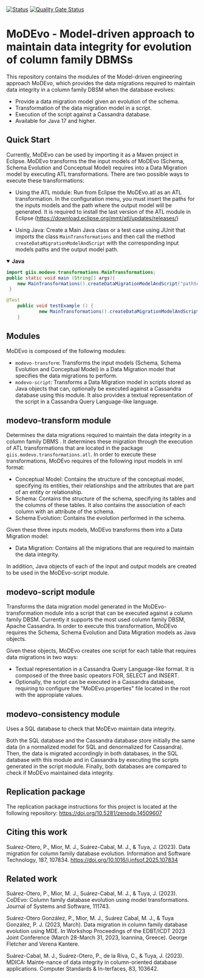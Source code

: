 [![Status](https://github.com/giis-uniovi/modevo/actions/workflows/test.yml/badge.svg)](https://github.com/giis-uniovi/modevo/actions)
[![Quality Gate Status](https://sonarcloud.io/api/project_badges/measure?project=my%3Amodevo&metric=alert_status)](https://sonarcloud.io/summary/new_code?id=my%3Amodevo)
# MoDEvo - Model-driven approach to maintain data integrity for evolution of column family DBMSs

This repository contains the modules of the Model-driven engineering approach MoDEvo, which provides the data migrations required to maintain data integrity in a column family DBSM when the database evolves:

- Provide a data migration model given an evolution of the schema.
- Transformation of the data migration model in a script.
- Execution of the script against a Cassandra database.
- Available for Java 17 and higher.

## Quick Start

Currently, MoDEvo can be used by importing it as a Maven project in Eclipse. MoDEvo transforms the the input models of MoDEvo (Schema, Schema Evolution and Conceptual Model) requires into a Data Migration model by executing ATL transformations. There are two possible ways to execute these transformations:

- Using the ATL module: Run from Eclipse the MoDEvo.atl as an ATL transformation. In the configuration menu, you must insert the paths for the inputs models and the path where the output model will be generated. It is required to install the last version of the ATL module in Eclipse (https://download.eclipse.org/mmt/atl/updates/releases/)

- Using Java: Create a Main Java class or a test case using JUnit that imports the class `MainTransformations` and then call the method `createDataMigrationModelAndScript` with the corresponding input models paths and the output model path.

<details open><summary><strong>Java</strong></summary>

```Java Main class
import giis.modevo.transformations.MainTransformations;
public static void main (String[] args){
   	new MainTransformations().createDataMigrationModelAndScript("pathSchema.xml", "pathConceptuaModel.xml", "pathSchemaEvolution.xml", "outputPath.xml");
 }
```
```Java Test Case
@Test
	public void testExample () {
		   	new MainTransformations().createDataMigrationModelAndScript("pathSchema.xml", "pathConceptuaModel.xml", "pathSchemaEvolution.xml", "outputPath.xml");
	}
```



</details>


## Modules

MoDEvo is composed of the following modules:

- `modevo-transform`: Transforms the input models (Schema, Schema Evolution and Conceptual Model) in a Data Migration model that specifies the data migrations to perform.
- `modevo-script`: Transforms a Data Migration model in scripts stored as Java objects that can, optionally be executed against a Cassandra database using this module. It also provides a textual representation of the script in a Cassandra Query Language-like language.

## modevo-transform module

Determines the data migrations required to maintain the data integrity in a column family DBMS . It determines these migration through the execution of ATL transformations that are located in the package `giis.modevo.transformations.atl`. In order to execute these transformations, MoDEvo requires of the following input models in xml format:

- Conceptual Model: Contains the structure of the conceptual model, specifying its entities, their relationships and the attributes that are part of an entity or relationship.
- Schema: Contains the structure of the schema, specifying its tables and the columns of these tables. It also contains the association of each column with an attribute of the schema.
- Schema Evolution: Contains the evolution performed in the schema.

Given these three inputs models, MoDEvo transforms them into a Data Migration model:

- Data Migration: Contains all the migrations that are required to maintain the data integrity.

In addition, Java objects of each of the input and output models are created to be used in the MoDEvo-script module.

## modevo-script module

Transforms the data migration model generated in the MoDEvo-transformation module into a script that can be executed against a column family DBSM. Currently it supports the most used column family DBSM, Apache Cassandra. In order to execute this transformation, MoDEvo requires the Schema, Schema Evolution and Data Migration models as Java objects.

Given these objects, MoDEvo creates one script for each table that requires data migrations in two ways:

- Textual representation in a Cassandra Query Language-like format. It is composed of the three basic opeators FOR, SELECT and INSERT.
- Optionally, the script can be executed in a Cassandra database, requiring to configure the "MoDEvo.properties" file located in the root with the appropiate values.

## modevo-consistency module

Uses a SQL database to check that MoDEvo maintain data integrity. 

Both the SQL database and the Cassandra database store initially the same data (in a normalized model for SQL and denormalized for Cassandra). Then, the data is migrated accordingly in both databases, in the SQL database with this module and in Cassandra by executing the scripts generated in the script module. Finally, both databases are compared to check if MoDEvo maintained data integrity.

## Replication package

The replication package instructions for this project is located at the following repository: https://doi.org/10.5281/zenodo.14509607

## Citing this work

Suárez-Otero, P., Mior, M. J., Suárez-Cabal, M. J., & Tuya, J. (2023). Data migration for column family database evolution. Information and Software Technology, 187, 107834. https://doi.org/10.1016/j.infsof.2025.107834

## Related work

Suárez-Otero, P., Mior, M. J., Suárez-Cabal, M. J., & Tuya, J. (2023). CoDEvo: Column family database evolution using model transformations. Journal of Systems and Software, 111743.

Suárez-Otero González, P., Mior, M. J., Suárez Cabal, M. J., & Tuya González, P. J. (2023, March). Data migration in column family database evolution using MDE. In Workshop Proceedings of the EDBT/ICDT 2023 Joint Conference (March 28-March 31, 2023, Ioannina, Greece). George Fletcher and Verena Kantere.

Suárez-Cabal, M. J., Suárez-Otero, P., de la Riva, C., & Tuya, J. (2023). MDICA: Mainte-nance of data integrity in column-oriented database applications. Computer Standards & In-terfaces, 83, 103642.
